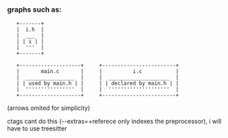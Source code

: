 ### graphs such as:
```
   +-------+
   |  i.h  | 
   |  ___  |
   | | i | |
   |  '''  |
   +-------+

   +--------------------+     +------------------------+
   |       main.c       |     |          i.c           | 
   |  ________________  |     |  ____________________  |
   | | used by main.h | |     | | declared by main.h | |
   |  ''''''''''''''''  |     |  ''''''''''''''''''''  |
   +--------------------+     +------------------------+

```

(arrows omited for simplicity)

ctags cant do this (--extras=+referece only indexes the preprocessor),
i will have to use treesitter
